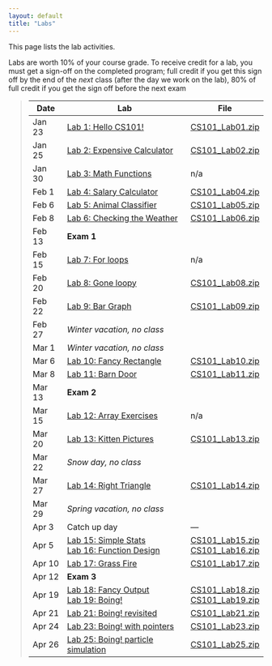 ```yaml
---
layout: default
title: "Labs"
---
```


This page lists the lab activities.

Labs are worth 10% of your course grade.  To receive credit for a lab, you must get a sign-off on the completed program; full credit if you get this sign off by the end of the *next* class (after the day we work on the lab), 80% of full credit if you get the sign off before the next exam

> Date | Lab | File
> ---- | --- | ----
> Jan 23 | [Lab 1: Hello CS101!](lab01.html) | [CS101\_Lab01.zip](CS101_Lab01.zip)
> Jan 25  | [Lab 2: Expensive Calculator](lab02.html) | [CS101\_Lab02.zip](CS101_Lab02.zip)
> Jan 30  | [Lab 3: Math Functions](lab03.html) | n/a
> Feb 1 | [Lab 4: Salary Calculator](lab04.html) | [CS101\_Lab04.zip](CS101_Lab04.zip)
> Feb 6 | [Lab 5: Animal Classifier](lab05.html) | [CS101\_Lab05.zip](CS101_Lab05.zip)
> Feb 8 | [Lab 6: Checking the Weather](lab06.html) | [CS101\_Lab06.zip](CS101_Lab06.zip)
> Feb 13 | **Exam 1**
> Feb 15 | [Lab 7: For loops](lab07.html) | n/a
> Feb 20 | [Lab 8: Gone loopy](lab08.html) | [CS101\_Lab08.zip](CS101_Lab08.zip)
> Feb 22 | [Lab 9: Bar Graph](lab09.html) | [CS101\_Lab09.zip](CS101_Lab09.zip)
> Feb 27 | *Winter vacation, no class*
> Mar 1 | *Winter vacation, no class*
> Mar 6 | [Lab 10: Fancy Rectangle](lab10.html) | [CS101\_Lab10.zip](CS101_Lab10.zip)
> Mar 8 | [Lab 11: Barn Door](lab11.html) | [CS101\_Lab11.zip](CS101_Lab11.zip)
> Mar 13 | **Exam 2**
> Mar 15 | [Lab 12: Array Exercises](lab12.html) | n/a
> Mar 20 | [Lab 13: Kitten Pictures](lab13.html) | [CS101\_Lab13.zip](CS101_Lab13.zip)
> Mar 22 | *Snow day, no class*
> Mar 27 | [Lab 14: Right Triangle](lab14.html) | [CS101\_Lab14.zip](CS101_Lab14.zip) | 
> Mar 29 | *Spring vacation, no class*
> Apr 3 | Catch up day | &mdash; | &mdash;
> Apr 5 | [Lab 15: Simple Stats](lab15.html)<br>[Lab 16: Function Design](lab16.html) | [CS101\_Lab15.zip](CS101_Lab15.zip)<br>[CS101\_Lab16.zip](CS101_Lab16.zip)
> Apr 10 | [Lab 17: Grass Fire](lab17.html) | [CS101\_Lab17.zip](CS101_Lab17.zip)
> Apr 12 | **Exam 3**
> Apr 19 | [Lab 18: Fancy Output](lab18.html)<br>[Lab 19: Boing!](lab19.html) | [CS101\_Lab18.zip](CS101_Lab18.zip)<br>[CS101\_Lab19.zip](CS101_Lab19.zip)
> Apr 21 | [Lab 21: Boing! revisited](lab21.html) | [CS101\_Lab21.zip](CS101_Lab21.zip)
> Apr 24 | [Lab 23: Boing! with pointers](lab23.html) | [CS101\_Lab23.zip](CS101_Lab23.zip)
> Apr 26 | [Lab 25: Boing! particle simulation](lab25.html) | [CS101\_Lab25.zip](CS101_Lab25.zip)

<!--
> Apr 25 | [Lab 22: Complex numbers](lab22.html) | [CS101\_Lab22.zip](CS101_Lab22.zip)
-->
<!--
> Apr 25 2 | [Lab 24: Mini Golf](lab24.html) | [CS101\_Lab24.zip](CS101_Lab24.zip)
-->

<!--
> &mdash; | [Lab 5: Conditions reading/modifying exercise](lab05.html) | [CS101\_Lab05.zip](CS101_Lab05.zip)
> &mdash; | [Lab 11: More Array Exercises](lab11.html) | n/a
> &mdash; | [Lab 15: Functions reading/modifying exercise](lab15.html) | [CS101\_Lab15.zip](CS101_Lab15.zip)
-->

<!-- vim:set wrap: -->
<!-- vim:set linebreak: -->
<!-- vim:set nolist: -->
